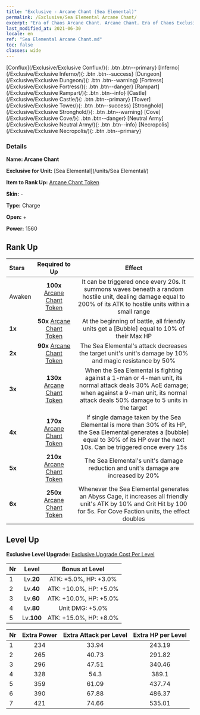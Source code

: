 ```yaml
---
title: "Exclusive - Arcane Chant (Sea Elemental)"
permalink: /Exclusive/Sea Elemental Arcane Chant/
excerpt: "Era of Chaos Arcane Chant. Arcane Chant. Era of Chaos Exclusive Arcane Chant. Sea Elemental Exclusive."
last_modified_at: 2021-06-30
locale: en
ref: "Sea Elemental Arcane Chant.md"
toc: false
classes: wide
---
```

 [Conflux](/Exclusive/Exclusive Conflux/){: .btn .btn--primary} [Inferno](/Exclusive/Exclusive Inferno/){: .btn .btn--success} [Dungeon](/Exclusive/Exclusive Dungeon/){: .btn .btn--warning} [Fortress](/Exclusive/Exclusive Fortress/){: .btn .btn--danger} [Rampart](/Exclusive/Exclusive Rampart/){: .btn .btn--info} [Castle](/Exclusive/Exclusive Castle/){: .btn .btn--primary} [Tower](/Exclusive/Exclusive Tower/){: .btn .btn--success} [Stronghold](/Exclusive/Exclusive Stronghold/){: .btn .btn--warning} [Cove](/Exclusive/Exclusive Cove/){: .btn .btn--danger} [Neutral Army](/Exclusive/Exclusive Neutral Army/){: .btn .btn--info} [Necropolis](/Exclusive/Exclusive Necropolis/){: .btn .btn--primary} 

### Details
 **Name: Arcane Chant** 

 **Exclusive for Unit:** [Sea Elemental](/units/Sea Elemental/) 

 **Item to Rank Up:** [Arcane Chant Token](/Items/con_915/)

 **Skin:** -

 **Type:** Charge

 **Open:** +

 **Power:** 1560

## Rank Up

  |     Stars    |  Required to Up | Effect |
  |:-------------|:---------------:|:---------------:|
  |  Awaken  | **100x** [Arcane Chant Token](/Items/con_915/) | <Tidal Waves> It can be triggered once every 20s. It summons waves beneath a random hostile unit, dealing damage equal to 200% of its ATK to hostile units within a small range |
  | **1x** <i class="fas fa-star"/> | **50x** [Arcane Chant Token](/Items/con_915/) | At the beginning of battle, all friendly units get a [Bubble] equal to 10% of their Max HP |
  | **2x** <i class="fas fa-star"/> | **90x** [Arcane Chant Token](/Items/con_915/) | The Sea Elemental's attack decreases the target unit's unit's damage by 10% and magic resistance by 50% |
  | **3x** <i class="fas fa-star"/> | **130x** [Arcane Chant Token](/Items/con_915/) | When the Sea Elemental is fighting against a 1-man or 4-man unit, its normal attack deals 30% AoE damage; when against a 9-man unit, its normal attack deals 50% damage to 5 units in the target |
  | **4x** <i class="fas fa-star"/> | **170x** [Arcane Chant Token](/Items/con_915/) | If single damage taken by the Sea Elemental is more than 30% of its HP, the Sea Elemental generates a [bubble] equal to 30% of its HP over the next 10s. Can be triggered once every 15s |
  | **5x** <i class="fas fa-star"/> | **210x** [Arcane Chant Token](/Items/con_915/) | The Sea Elemental's unit's damage reduction and unit's damage are increased by 20% |
  | **6x** <i class="fas fa-star"/> | **250x** [Arcane Chant Token](/Items/con_915/) | Whenever the Sea Elemental generates an Abyss Cage, it increases all friendly unit's ATK by 10% and Crit Hit by 100 for 5s. For Cove Faction units, the effect doubles |


## Level Up
 **Exclusive Level Upgrade:** [Exclusive Upgrade Cost Per Level](/Exclusive/ExclusiveUpgradeCostPerLevel/)

  |  Nr  |   Level  | Bonus at Level |
  |:-----|:--------:|:--------------:|
  | 1 | Lv.**20** | ATK: +5.0%, HP: +3.0% |
  | 2 | Lv.**40** | ATK: +10.0%, HP: +5.0% |
  | 3 | Lv.**60** | ATK: +10.0%, HP: +5.0% |
  | 4 | Lv.**80** | Unit DMG: +5.0% |
  | 5 | Lv.**100** | ATK: +15.0%, HP: +8.0% |


  |  Nr  |  Extra Power | Extra Attack per Level | Extra HP per Level |
  |:-----|:--------:|:--------:|:--------:|
  | 1 | 234 | 33.94 | 243.19 |
  | 2 | 265 | 40.73 | 291.82 |
  | 3 | 296 | 47.51 | 340.46 |
  | 4 | 328 | 54.3 | 389.1 |
  | 5 | 359 | 61.09 | 437.74 |
  | 6 | 390 | 67.88 | 486.37 |
  | 7 | 421 | 74.66 | 535.01 |


